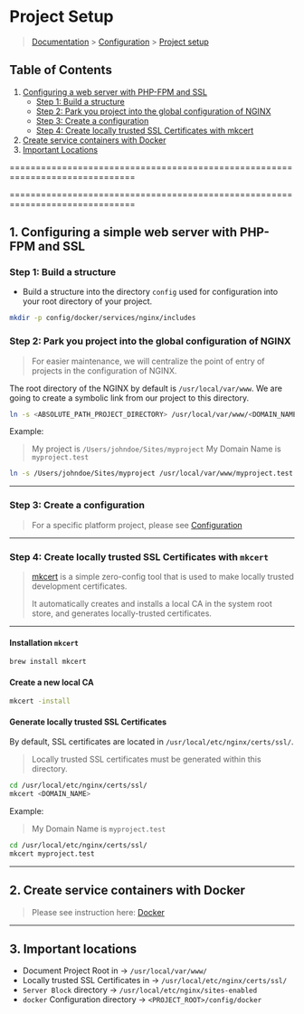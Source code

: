 # Project Setup

> [Documentation](./../readme.md) > [Configuration](./readme.md) > [Project setup](./project-setup.md)

## Table of Contents
1. [Configuring a web server with PHP-FPM and SSL](#configuring-a-web-server)
    * [Step 1: Build a structure](#step1)
    * [Step 2: Park you project into the global configuration of NGINX](#step2)
    * [Step 3: Create a configuration](#step3)
    * [Step 4: Create locally trusted SSL Certificates with mkcert](#step4)
2. [Create service containers with Docker](#service-containers-docker)
3. [Important Locations](#important-locations)

==============================================================================

==============================================================================

## 1. Configuring a simple web server with PHP-FPM and SSL

### Step 1: Build a structure

* Build a structure into the directory `config` used for configuration into your root directory of your project.
```bash
mkdir -p config/docker/services/nginx/includes
```

### Step 2: Park you project into the global configuration of NGINX

> For easier maintenance, we will centralize the point of entry of projects in the configuration of NGINX.

The root directory of the NGINX by default is `/usr/local/var/www`. We are going to create a symbolic link from our project to this directory.
```bash
ln -s <ABSOLUTE_PATH_PROJECT_DIRECTORY> /usr/local/var/www/<DOMAIN_NAME>
```

Example:
> My project is `/Users/johndoe/Sites/myproject`
> My Domain Name is `myproject.test`

```bash
ln -s /Users/johndoe/Sites/myproject /usr/local/var/www/myproject.test
```

---

### Step 3: Create a configuration

> For a specific platform project, please see [Configuration](./readme.md)

---

### Step 4: Create locally trusted SSL Certificates with `mkcert`

> [mkcert](https://github.com/FiloSottile/mkcert) is a simple zero-config tool that is used to make locally trusted development certificates.
>
> It automatically creates and installs a local CA in the system root store, and generates locally-trusted certificates.

---

#### Installation `mkcert`

```bash
brew install mkcert
```

#### Create a new local CA

```bash
mkcert -install
```

#### Generate locally trusted SSL Certificates

By default, SSL certificates are located in `/usr/local/etc/nginx/certs/ssl/`.

> Locally trusted SSL certificates must be generated within this directory.

```bash
cd /usr/local/etc/nginx/certs/ssl/
mkcert <DOMAIN_NAME>
```

Example:
> My Domain Name is `myproject.test`

```bash
cd /usr/local/etc/nginx/certs/ssl/
mkcert myproject.test
```

---

## 2. Create service containers with Docker

> Please see instruction here: [Docker](./../configuration/services/docker.md)

---

## 3. Important locations

* Document Project Root in -> `/usr/local/var/www/`
* Locally trusted SSL Certificates in -> `/usr/local/etc/nginx/certs/ssl/`
* `Server Block` directory -> `/usr/local/etc/nginx/sites-enabled`
* `docker` Configuration directory -> `<PROJECT_ROOT>/config/docker`

